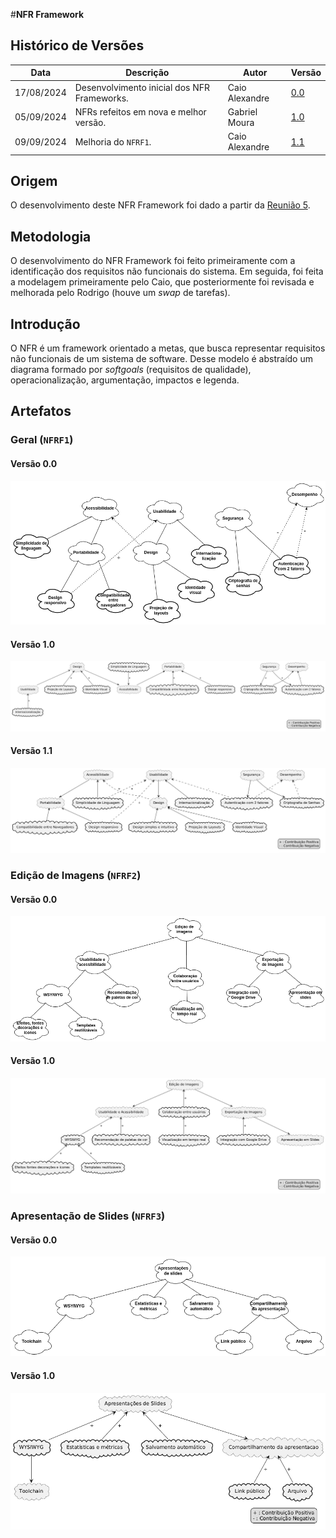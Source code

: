 #__NFR Framework__

## Histórico de Versões

| Data       | Descrição                                   | Autor          | Versão |
|------------|---------------------------------------------|----------------|--------|
| 17/08/2024 | Desenvolvimento inicial dos NFR Frameworks. | Caio Alexandre | [0.0](../../modelagem/nfr-framework.md)    |
| 05/09/2024 | NFRs refeitos em nova e melhor versão. | Gabriel Moura | [1.0](./nfr-framework_corrigido.md)    |
| 09/09/2024 | Melhoria do `NFRF1`.                        | Caio Alexandre | [1.1](../analise/correcoes/nfr-framework_corrigido.md) |

## Origem

O desenvolvimento deste NFR Framework foi dado a partir da
[Reunião 5](../../atas/reuniao05.md).

## Metodologia

O desenvolvimento do NFR Framework foi feito primeiramente com a identificação
dos requisitos não funcionais do sistema. Em seguida, foi feita a modelagem
primeiramente pelo Caio, que posteriormente foi revisada e melhorada pelo
Rodrigo (houve um *swap* de tarefas).

## Introdução

O NFR é um framework orientado a metas, que busca representar requisitos não
funcionais de um sistema de software. Desse modelo é abstraído um diagrama
formado por *softgoals* (requisitos de qualidade), operacionalização,
argumentação, impactos e legenda.

## Artefatos

### Geral (`NFRF1`)

#### Versão 0.0

![NFR Framework - Geral](../../images/nfr-framework/v0.1/geral.png)

#### Versão 1.0

![NFR Framework - Geral](../../images/nfr-framework/v1.0/geral.png)

#### Versão 1.1

![NFR Framework - Geral](../../images/nfr-framework/v1.1/geral.png)

### Edição de Imagens (`NFRF2`)

#### Versão 0.0

![NFR Framework - Edição de Imagens](../../images/nfr-framework/v0.0/edicao-de-imagens.png)

#### Versão 1.0

![NFR Framework - Geral](../../images/nfr-framework/v1.0/edicao-de-imagens.png)

### Apresentação de Slides (`NFRF3`)

#### Versão 0.0

![NFR Framework - Edição de Imagens](../../images/nfr-framework/v0.0/apresentacao-de-slides.png)

#### Versão 1.0

![NFR Framework - Geral](../../images/nfr-framework/v1.0/apresentacao-de-slides.png)
